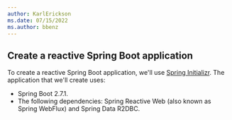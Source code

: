 ```yaml
---
author: KarlErickson
ms.date: 07/15/2022
ms.author: bbenz
---
```


## Create a reactive Spring Boot application

To create a reactive Spring Boot application, we'll use [Spring Initializr](https://start.spring.io/). The application that we'll create uses:

- Spring Boot 2.7.1.
- The following dependencies: Spring Reactive Web (also known as Spring WebFlux) and Spring Data R2DBC.
